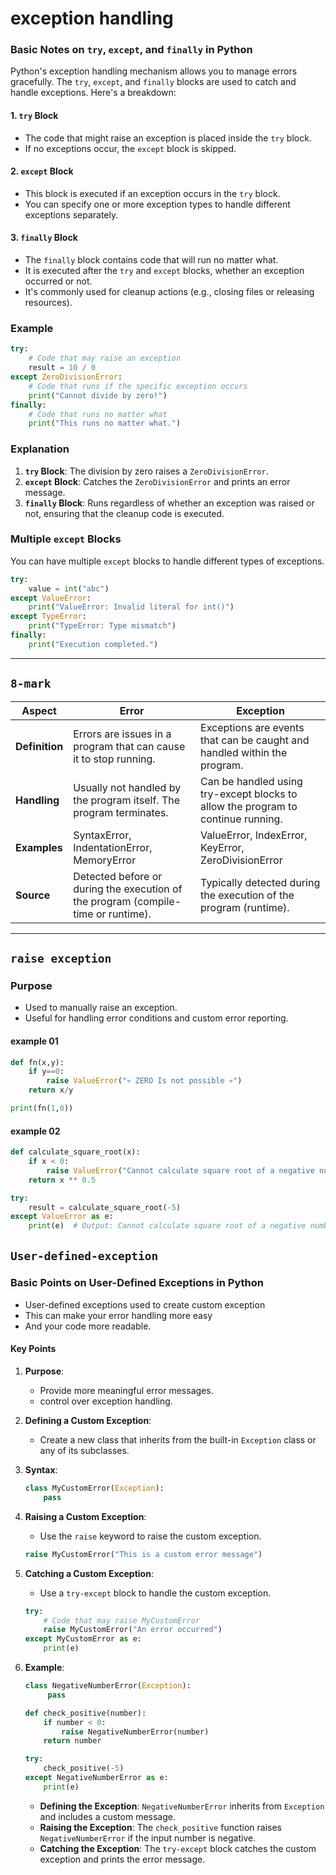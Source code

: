 # exception handling

### Basic Notes on `try`, `except`, and `finally` in Python

Python's exception handling mechanism allows you to manage errors gracefully. The `try`, `except`, and `finally` blocks are used to catch and handle exceptions. Here's a breakdown:

#### 1. `try` Block

- The code that might raise an exception is placed inside the `try` block.
- If no exceptions occur, the `except` block is skipped.

#### 2. `except` Block

- This block is executed if an exception occurs in the `try` block.
- You can specify one or more exception types to handle different exceptions separately.

#### 3. `finally` Block

- The `finally` block contains code that will run no matter what.
- It is executed after the `try` and `except` blocks, whether an exception occurred or not.
- It's commonly used for cleanup actions (e.g., closing files or releasing resources).

### Example

```python
try:
    # Code that may raise an exception
    result = 10 / 0
except ZeroDivisionError:
    # Code that runs if the specific exception occurs
    print("Cannot divide by zero!")
finally:
    # Code that runs no matter what
    print("This runs no matter what.")
```

### Explanation

1. **`try` Block**: The division by zero raises a `ZeroDivisionError`.
2. **`except` Block**: Catches the `ZeroDivisionError` and prints an error message.
3. **`finally` Block**: Runs regardless of whether an exception was raised or not, ensuring that the cleanup code is executed.

### Multiple `except` Blocks

You can have multiple `except` blocks to handle different types of exceptions.

```python
try:
    value = int("abc")
except ValueError:
    print("ValueError: Invalid literal for int()")
except TypeError:
    print("TypeError: Type mismatch")
finally:
    print("Execution completed.")
```

---

## `8-mark`

| **Aspect**               | **Error**                                                                                     | **Exception**                                                                              |
|--------------------------|------------------------------------------------------------------------------------------------|--------------------------------------------------------------------------------------------|
| **Definition**           | Errors are issues in a program that can cause it to stop running.                              | Exceptions are events that can be caught and handled within the program.                   |
| **Handling**             | Usually not handled by the program itself. The program terminates.                            | Can be handled using try-except blocks to allow the program to continue running.           |
| **Examples**             | SyntaxError, IndentationError, MemoryError                                                    | ValueError, IndexError, KeyError, ZeroDivisionError                                        |
| **Source**               | Detected before or during the execution of the program (compile-time or runtime).              | Typically detected during the execution of the program (runtime).                          |

---

## `raise exception`

### Purpose

- Used to manually raise an exception.
- Useful for handling error conditions and custom error reporting.

#### example 01

```python
def fn(x,y):
    if y==0:
        raise ValueError("💀 ZERO Is not possible 💀")
    return x/y 

print(fn(1,0))
```

#### example 02

```python
def calculate_square_root(x):
    if x < 0:
        raise ValueError("Cannot calculate square root of a negative number")
    return x ** 0.5

try:
    result = calculate_square_root(-5)
except ValueError as e:
    print(e)  # Output: Cannot calculate square root of a negative number
```

## `User-defined-exception`

### Basic Points on User-Defined Exceptions in Python

- User-defined exceptions used to create custom exception
- This can make your error handling more easy
- And your code more readable.

#### Key Points

1. **Purpose**:
   - Provide more meaningful error messages.
   - control over exception handling.

2. **Defining a Custom Exception**:
   - Create a new class that inherits from the built-in `Exception` class or any of its subclasses.

3. **Syntax**:

   ```python
   class MyCustomError(Exception):
       pass
   ```

4. **Raising a Custom Exception**:
   - Use the `raise` keyword to raise the custom exception.

   ```python
   raise MyCustomError("This is a custom error message")
   ```

5. **Catching a Custom Exception**:
   - Use a `try-except` block to handle the custom exception.

   ```python
   try:
       # Code that may raise MyCustomError
       raise MyCustomError("An error occurred")
   except MyCustomError as e:
       print(e)
   ```

6. **Example**:

   ```python
   class NegativeNumberError(Exception):
        pass

   def check_positive(number):
       if number < 0:
           raise NegativeNumberError(number)
       return number

   try:
       check_positive(-5)
   except NegativeNumberError as e:
       print(e)
   ```

   - **Defining the Exception**: `NegativeNumberError` inherits from `Exception` and includes a custom message.
   - **Raising the Exception**: The `check_positive` function raises `NegativeNumberError` if the input number is negative.
   - **Catching the Exception**: The `try-except` block catches the custom exception and prints the error message.
